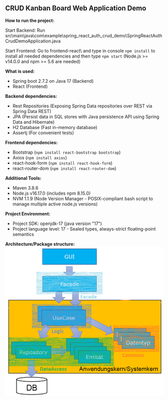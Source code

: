 ## **CRUD Kanban Board Web Application Demo**

**How to run the project:**

Start Backend: Run src\main\java\com\example\spring_react_auth_crud_demo\SpringReactAuthCrudDemoApplication.java

Start Frontend: Go to frontend-react\ and type in console `npm install` to install all needed dependencies and then type `npm start` (Node.js >= v14.0.0 and npm >= 5.6 are needed)

**What is used:**
- Spring boot 2.7.2 on Java 17 (Backend)
- React (Frontend)

**Backend dependencies:**
- Rest Repositories (Exposing Spring Data repositories over REST via Spring Data REST)
- JPA (Persist data in SQL stores with Java persistence API using Spring Data and Hibernate)
- H2 Database (Fast in-memory database)
- Assertj (For convenient tests)

**Frontend dependencies:**
- Bootstrap (`npm install react-bootstrap bootstrap`)
- Axios (`npm install axios`)
- react-hook-form (`npm install react-hook-form`)
- react-router-dom (`npm install react-router-dom`)

**Additional Tools:**
- Maven 3.8.6
- Node.js v16.17.0 (includes npm 8.15.0)
- NVM 1.1.9 (Node Version Manager - POSIX-compliant bash script to manage multiple active node.js versions)

**Project Environment:**
- Project SDK: openjdk-17 (java version "17")
- Project language level: 17 - Sealed types, always-strict floating-point semantics

**Architecture/Package structure:**
![Alt text](package_structure.PNG)
